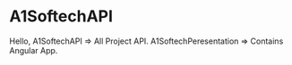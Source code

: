 # A1SoftechAPI
Hello,
A1SoftechAPI => All Project API.
A1SoftechPeresentation => Contains Angular App.
